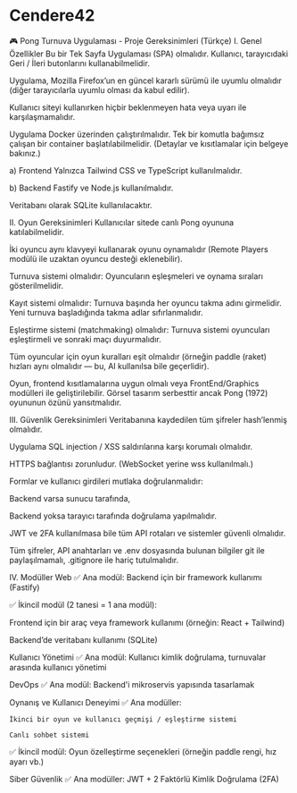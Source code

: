 # Cendere42

🎮 Pong Turnuva Uygulaması - Proje Gereksinimleri (Türkçe)
I. Genel Özellikler
  Bu bir Tek Sayfa Uygulaması (SPA) olmalıdır. Kullanıcı, tarayıcıdaki Geri / İleri butonlarını kullanabilmelidir.

  Uygulama, Mozilla Firefox’un en güncel kararlı sürümü ile uyumlu olmalıdır (diğer tarayıcılarla uyumlu olması da kabul edilir).

  Kullanıcı siteyi kullanırken hiçbir beklenmeyen hata veya uyarı ile karşılaşmamalıdır.

  Uygulama Docker üzerinden çalıştırılmalıdır. Tek bir komutla bağımsız çalışan bir container başlatılabilmelidir. (Detaylar ve kısıtlamalar için belgeye bakınız.)

a) Frontend
  Yalnızca Tailwind CSS ve TypeScript kullanılmalıdır.

b) Backend
  Fastify ve Node.js kullanılmalıdır.

  Veritabanı olarak SQLite kullanılacaktır.

II. Oyun Gereksinimleri
  Kullanıcılar sitede canlı Pong oyununa katılabilmelidir.

  İki oyuncu aynı klavyeyi kullanarak oyunu oynamalıdır (Remote Players modülü ile uzaktan oyuncu desteği eklenebilir).

  Turnuva sistemi olmalıdır: Oyuncuların eşleşmeleri ve oynama sıraları gösterilmelidir.

  Kayıt sistemi olmalıdır: Turnuva başında her oyuncu takma adını girmelidir. Yeni turnuva başladığında takma adlar sıfırlanmalıdır.

  Eşleştirme sistemi (matchmaking) olmalıdır: Turnuva sistemi oyuncuları eşleştirmeli ve sonraki maçı duyurmalıdır.

  Tüm oyuncular için oyun kuralları eşit olmalıdır (örneğin paddle (raket) hızları aynı olmalıdır — bu, AI kullanılsa bile geçerlidir).

  Oyun, frontend kısıtlamalarına uygun olmalı veya FrontEnd/Graphics modülleri ile geliştirilebilir. Görsel tasarım serbesttir ancak Pong (1972) oyununun özünü yansıtmalıdır.

III. Güvenlik Gereksinimleri
  Veritabanına kaydedilen tüm şifreler hash’lenmiş olmalıdır.

  Uygulama SQL injection / XSS saldırılarına karşı korumalı olmalıdır.

  HTTPS bağlantısı zorunludur. (WebSocket yerine wss kullanılmalı.)

  Formlar ve kullanıcı girdileri mutlaka doğrulanmalıdır:

  Backend varsa sunucu tarafında,

  Backend yoksa tarayıcı tarafında doğrulama yapılmalıdır.

  JWT ve 2FA kullanılmasa bile tüm API rotaları ve sistemler güvenli olmalıdır.

  Tüm şifreler, API anahtarları ve .env dosyasında bulunan bilgiler git ile paylaşılmamalı, .gitignore ile hariç tutulmalıdır.

IV. Modüller
  Web
  ✅ Ana modül: Backend için bir framework kullanımı (Fastify)

  ✅ İkincil modül (2 tanesi = 1 ana modül):

  Frontend için bir araç veya framework kullanımı (örneğin: React + Tailwind)

  Backend’de veritabanı kullanımı (SQLite)

Kullanıcı Yönetimi
  ✅ Ana modül: Kullanıcı kimlik doğrulama, turnuvalar arasında kullanıcı yönetimi

DevOps
  ✅ Ana modül: Backend'i mikroservis yapısında tasarlamak

Oynanış ve Kullanıcı Deneyimi
  ✅ Ana modüller:

    İkinci bir oyun ve kullanıcı geçmişi / eşleştirme sistemi

    Canlı sohbet sistemi

  ✅ İkincil modül: Oyun özelleştirme seçenekleri (örneğin paddle rengi, hız ayarı vb.)

  Siber Güvenlik
  ✅ Ana modüller:
    JWT + 2 Faktörlü Kimlik Doğrulama (2FA)